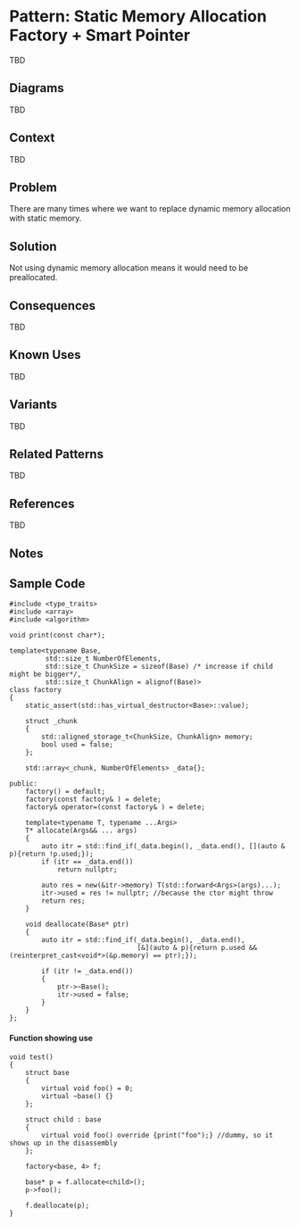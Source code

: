 # Pattern: Static Memory Allocation Factory + Smart Pointer

TBD

## Diagrams

TBD

## Context

TBD

## Problem

There are many times where we want to replace dynamic memory allocation with static memory.

## Solution

Not using dynamic memory allocation means it would need to be preallocated. 

## Consequences

TBD

## Known Uses

TBD

## Variants

TBD

## Related Patterns

TBD

## References

TBD

## Notes


## Sample Code

```
#include <type_traits>
#include <array>
#include <algorithm>

void print(const char*);

template<typename Base, 
         std::size_t NumberOfElements,
         std::size_t ChunkSize = sizeof(Base) /* increase if child might be bigger*/,
         std::size_t ChunkAlign = alignof(Base)>
class factory
{
    static_assert(std::has_virtual_destructor<Base>::value);

    struct _chunk 
    {
        std::aligned_storage_t<ChunkSize, ChunkAlign> memory;
        bool used = false;
    };
    
    std::array<_chunk, NumberOfElements> _data{};

public:
    factory() = default;
    factory(const factory& ) = delete;
    factory& operator=(const factory& ) = delete;

    template<typename T, typename ...Args>
    T* allocate(Args&& ... args)
    {
        auto itr = std::find_if(_data.begin(), _data.end(), [](auto & p){return !p.used;});
        if (itr == _data.end())
            return nullptr;

        auto res = new(&itr->memory) T(std::forward<Args>(args)...);
        itr->used = res != nullptr; //because the ctor might throw
        return res;
    }

    void deallocate(Base* ptr)
    {
        auto itr = std::find_if(_data.begin(), _data.end(), 
                                [&](auto & p){return p.used && (reinterpret_cast<void*>(&p.memory) == ptr);});
        
        if (itr != _data.end())
        {
            ptr->~Base();
            itr->used = false;
        }
    }
};
```


#### Function showing use

```
void test()
{
    struct base
    {
        virtual void foo() = 0;
        virtual ~base() {}
    };

    struct child : base
    {
        virtual void foo() override {print("foo");} //dummy, so it shows up in the disassembly
    };

    factory<base, 4> f;

    base* p = f.allocate<child>();
    p->foo();

    f.deallocate(p);
}
```
